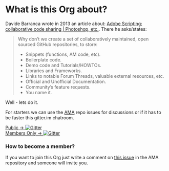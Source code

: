 # What is this Org about?


Davide Barranca wrote in 2013 an article about: [Adobe Scripting: collaborative code sharing | Photoshop, etc.](http://www.davidebarranca.com/2013/12/adobe-scripting-collaborative-code-sharing-github/). There he asks/states: 

> Why don’t we create a set of collaboratively maintained, open sourced GitHub repositories, to store:
> 
> * Snippets (functions, AM code, etc).
> * Boilerplate code.
> * Demo code and Tutorials/HOWTOs.
> * Libraries and Frameworks.
> * Links to notable Forum Threads, valuable external resources, etc.
> * Official and Unofficial Documentation.
> * Community’s feature requests.
> * You name it.

Well - lets do it. 

For starters we can use the [AMA](https://github.com/ExtendScript/AMA) repo issues for discussions or if it has to be faster this gitter.im chatroom.  

[Public -> ![Gitter](https://img.shields.io/gitter/room/nwjs/nw.js.svg?maxAge=2592000?style=flat-square)](https://gitter.im/ExtendScript/agora)  
[Members Only -> ![Gitter](https://img.shields.io/gitter/room/nwjs/nw.js.svg?maxAge=2592000?style=flat-square)  
](https://gitter.im/ExtendScript) 

### How to become a member?  

If you want to join this Org just write a comment on [this issue](https://github.com/ExtendScript/AMA/issues/2) in the AMA repository and someone will invite you.  
